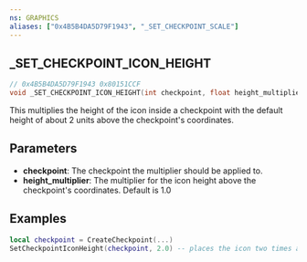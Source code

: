 ```yaml
---
ns: GRAPHICS
aliases: ["0x4B5B4DA5D79F1943", "_SET_CHECKPOINT_SCALE"]
---
```

## _SET_CHECKPOINT_ICON_HEIGHT

```c
// 0x4B5B4DA5D79F1943 0x80151CCF
void _SET_CHECKPOINT_ICON_HEIGHT(int checkpoint, float height_multiplier);
```

This multiplies the height of the icon inside a checkpoint with the default height of about 2 units above the checkpoint's coordinates.

## Parameters
* **checkpoint**: The checkpoint the multiplier should be applied to.
* **height_multiplier**: The multiplier for the icon height above the checkpoint's coordinates. Default is 1.0

## Examples
```lua
local checkpoint = CreateCheckpoint(...)
SetCheckpointIconHeight(checkpoint, 2.0) -- places the icon two times as high as the default.
```
